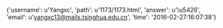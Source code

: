 {'username': u'Yangxc', 'path': u'1173/1173.html', 'answer': u'\u5426', 'email': u'yangxc13@mails.tsinghua.edu.cn', 'time': '2016-02-27:16:07:38'}